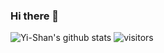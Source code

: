 ### Hi there 👋
![Yi-Shan's github stats](https://github-readme-stats.vercel.app/api?username=mandy1223ks&show_icons=true)
![visitors](https://visitor-badge.glitch.me/badge?page_id=mandy1223ks.mandy1223ks)

<!---
mandy1223ks/mandy1223ks is a ✨ special ✨ repository because its `README.md` (this file) appears on your GitHub profile.
You can click the Preview link to take a look at your changes.
--->

